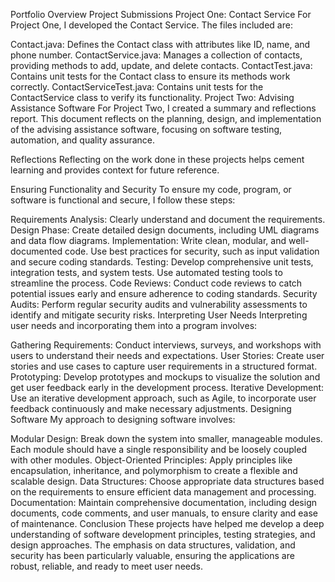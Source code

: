 Portfolio Overview
Project Submissions
Project One: Contact Service
For Project One, I developed the Contact Service. The files included are:

Contact.java: Defines the Contact class with attributes like ID, name, and phone number.
ContactService.java: Manages a collection of contacts, providing methods to add, update, and delete contacts.
ContactTest.java: Contains unit tests for the Contact class to ensure its methods work correctly.
ContactServiceTest.java: Contains unit tests for the ContactService class to verify its functionality.
Project Two: Advising Assistance Software
For Project Two, I created a summary and reflections report. This document reflects on the planning, design, and implementation of the advising assistance software, focusing on software testing, automation, and quality assurance.

Reflections
Reflecting on the work done in these projects helps cement learning and provides context for future reference.

Ensuring Functionality and Security
To ensure my code, program, or software is functional and secure, I follow these steps:

Requirements Analysis: Clearly understand and document the requirements.
Design Phase: Create detailed design documents, including UML diagrams and data flow diagrams.
Implementation: Write clean, modular, and well-documented code. Use best practices for security, such as input validation and secure coding standards.
Testing: Develop comprehensive unit tests, integration tests, and system tests. Use automated testing tools to streamline the process.
Code Reviews: Conduct code reviews to catch potential issues early and ensure adherence to coding standards.
Security Audits: Perform regular security audits and vulnerability assessments to identify and mitigate security risks.
Interpreting User Needs
Interpreting user needs and incorporating them into a program involves:

Gathering Requirements: Conduct interviews, surveys, and workshops with users to understand their needs and expectations.
User Stories: Create user stories and use cases to capture user requirements in a structured format.
Prototyping: Develop prototypes and mockups to visualize the solution and get user feedback early in the development process.
Iterative Development: Use an iterative development approach, such as Agile, to incorporate user feedback continuously and make necessary adjustments.
Designing Software
My approach to designing software involves:

Modular Design: Break down the system into smaller, manageable modules. Each module should have a single responsibility and be loosely coupled with other modules.
Object-Oriented Principles: Apply principles like encapsulation, inheritance, and polymorphism to create a flexible and scalable design.
Data Structures: Choose appropriate data structures based on the requirements to ensure efficient data management and processing.
Documentation: Maintain comprehensive documentation, including design documents, code comments, and user manuals, to ensure clarity and ease of maintenance.
Conclusion
These projects have helped me develop a deep understanding of software development principles, testing strategies, and design approaches. The emphasis on data structures, validation, and security has been particularly valuable, ensuring the applications are robust, reliable, and ready to meet user needs.

